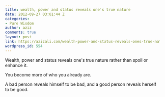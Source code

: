 ```yaml
---
title: wealth, power and status reveals one's true nature
date: 2012-09-27 03:01:44 Z
categories:
- Pure Wisdom
author: aziz
comments: true
layout: post
link: https://azizali.com/wealth-power-and-status-reveals-ones-true-nature/
wordpress_id: 554
---
```


Wealth, power and status reveals one's true nature rather than spoil or enhance it.

You become more of who you already are.

A bad person reveals himself to be bad, and a good person reveals herself to be good. 

